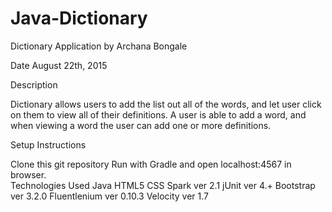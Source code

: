 # Java-Dictionary

Dictionary Application by Archana Bongale

Date August 22th, 2015

Description

Dictionary allows users to add the list out all of the words, and let user click on them to view all of their definitions.
A user is able to add a word, and when viewing a word the user can add one or more definitions.

Setup Instructions

Clone this git repository Run with Gradle and open localhost:4567 in browser.  
Technologies Used Java HTML5 CSS Spark ver 2.1 jUnit ver 4.+ Bootstrap ver 3.2.0 Fluentlenium ver 0.10.3 Velocity ver 1.7
